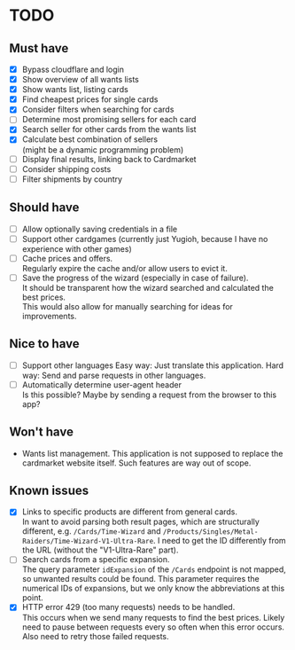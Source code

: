 # TODO

## Must have

- [x] Bypass cloudflare and login
- [x] Show overview of all wants lists
- [x] Show wants list, listing cards
- [x] Find cheapest prices for single cards
- [x] Consider filters when searching for cards
- [ ] Determine most promising sellers for each card
- [x] Search seller for other cards from the wants list
- [x] Calculate best combination of sellers  
       (might be a dynamic programming problem)
- [ ] Display final results, linking back to Cardmarket
- [ ] Consider shipping costs
- [ ] Filter shipments by country

## Should have

- [ ] Allow optionally saving credentials in a file
- [ ] Support other cardgames (currently just Yugioh, because I have no experience with other games)
- [ ] Cache prices and offers.  
       Regularly expire the cache and/or allow users to evict it.
- [ ] Save the progress of the wizard (especially in case of failure).  
       It should be transparent how the wizard searched and calculated the best prices.  
       This would also allow for manually searching for ideas for improvements.

## Nice to have

- [ ] Support other languages
      Easy way: Just translate this application.
      Hard way: Send and parse requests in other languages.
- [ ] Automatically determine user-agent header  
       Is this possible? Maybe by sending a request from the browser to this app?

## Won't have

- Wants list management. This application is not supposed to replace the cardmarket website itself. Such features are way out of scope.

## Known issues

- [x] Links to specific products are different from general cards.  
       In want to avoid parsing both result pages, which are structurally different, e.g. `/Cards/Time-Wizard` and `/Products/Singles/Metal-Raiders/Time-Wizard-V1-Ultra-Rare`. I need to get the ID differently from the URL (without the "V1-Ultra-Rare" part).
- [ ] Search cards from a specific expansion.  
       The query parameter `idExpansion` of the `/Cards` endpoint is not mapped, so unwanted results could be found. This parameter requires the numerical IDs of expansions, but we only know the abbreviations at this point.
- [x] HTTP error 429 (too many requests) needs to be handled.  
       This occurs when we send many requests to find the best prices. Likely need to pause between requests every so often when this error occurs. Also need to retry those failed requests.
